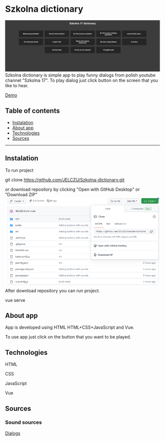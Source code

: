 # Szkolna dictionary

![Overview](https://github.com/JELCZU/Szkolna-dictionary/blob/master/img/The%20App.PNG)
Szkolna dictionary is simple app to play funny dialogs from polish youtube channel "Szkolna 17". To play dialog just click button on the screen that you like to hear.

[Demo](https://jelczu.github.io/Szkolna-dictionary/)

## Table of contents

- [Instalation](#Instalation)
- [About app](#About-app)
- [Technologies](#Technologies)
- [Sources](#Sources)

---

## Instalation

To run project

git clone https://github.com/JELCZU/Szkolna-dictionary.git

or download repository by clicking "Open with GitHub Desktop" or "Download ZIP"
![How to download](https://github.com/JELCZU/Szkolna-dictionary/blob/master/img/How%20to%20download.PNG)
After download repository you can run project.

vue serve

## About app

App is developed using HTML HTML+CSS+JavaScript and Vue.

To use app just click on the button that you want to be played.


## Technologies

HTML

CSS

JavaScript

Vue

## Sources

### Sound sources

[Dialogs](https://www.youtube.com/)
